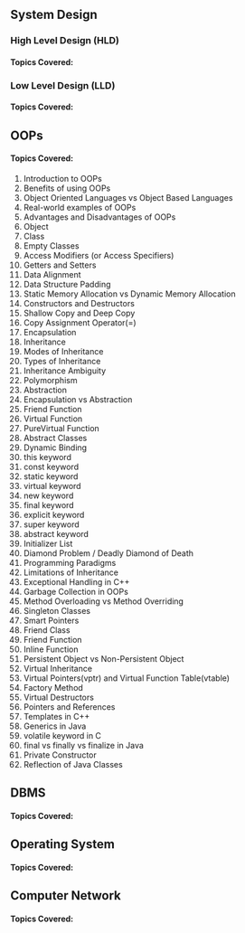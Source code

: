 ## System Design
### High Level Design (HLD)
#### Topics Covered:

### Low Level Design (LLD)
#### Topics Covered:

## OOPs
#### Topics Covered:
1. Introduction to OOPs  
2. Benefits of using OOPs  
3. Object Oriented Languages vs Object Based Languages  
4. Real-world examples of OOPs  
5. Advantages and Disadvantages of OOPs  
6. Object  
7. Class  
8. Empty Classes  
9. Access Modifiers (or Access Specifiers)  
10. Getters and Setters  
11. Data Alignment  
12. Data Structure Padding  
13. Static Memory Allocation vs Dynamic Memory Allocation  
14. Constructors and Destructors  
15. Shallow Copy and Deep Copy  
16. Copy Assignment Operator(=)  
17. Encapsulation  
18. Inheritance  
19. Modes of Inheritance  
20. Types of Inheritance  
21. Inheritance Ambiguity  
22. Polymorphism  
23. Abstraction  
24. Encapsulation vs Abstraction  
25. Friend Function  
26. Virtual Function  
27. PureVirtual Function  
28. Abstract Classes  
29. Dynamic Binding  
30. this keyword  
31. const keyword  
32. static keyword  
33. virtual keyword  
34. new keyword  
35. final keyword  
36. explicit keyword  
37. super keyword  
38. abstract keyword  
39. Initializer List  
40. Diamond Problem / Deadly Diamond of Death  
41. Programming Paradigms  
42. Limitations of Inheritance  
43. Exceptional Handling in C++  
44. Garbage Collection in OOPs  
45. Method Overloading vs Method Overriding  
46. Singleton Classes  
47. Smart Pointers  
48. Friend Class  
49. Friend Function  
50. Inline Function  
51. Persistent Object vs Non-Persistent Object  
52. Virtual Inheritance  
53. Virtual Pointers(vptr) and Virtual Function Table(vtable)  
54. Factory Method  
55. Virtual Destructors  
56. Pointers and References  
57. Templates in C++  
58. Generics in Java  
59. volatile keyword in C  
60. final vs finally vs finalize in Java  
61. Private Constructor  
62. Reflection of Java Classes  

## DBMS
#### Topics Covered:

## Operating System
#### Topics Covered:

## Computer Network
#### Topics Covered:
